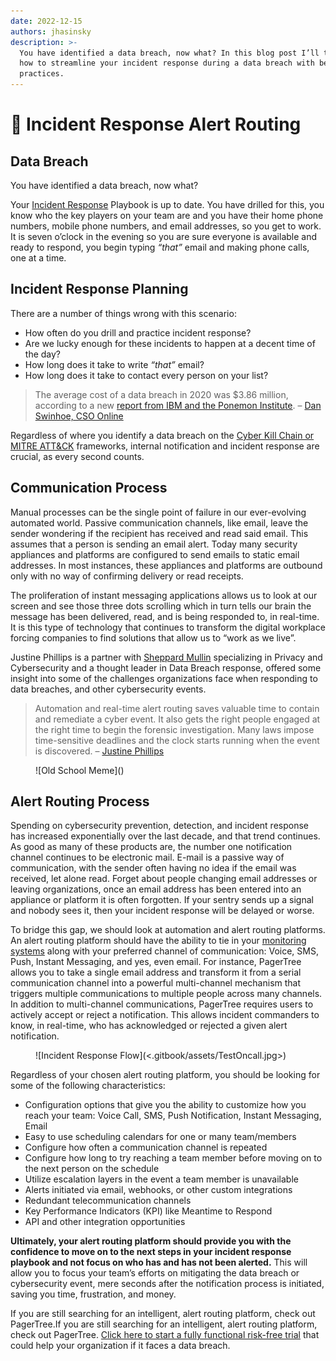 ```yaml
---
date: 2022-12-15
authors: jhasinsky
description: >-
  You have identified a data breach, now what? In this blog post I’ll teach you
  how to streamline your incident response during a data breach with best
  practices.
---
```


# 🚨 Incident Response Alert Routing

## Data Breach <a href="#data-breach" id="data-breach"></a>

You have identified a data breach, now what?

Your [Incident Response](https://pagertree.com/learn/incident-management/what-is-incident-management-beginners-guide) Playbook is up to date. You have drilled for this, you know who the key players on your team are and you have their home phone numbers, mobile phone numbers, and email addresses, so you get to work. It is seven o’clock in the evening so you are sure everyone is available and ready to respond, you begin typing _“that”_ email and making phone calls, one at a time.

<!-- truncate -->

## Incident Response Planning <a href="#incident-response-planning" id="incident-response-planning"></a>

There are a number of things wrong with this scenario:

* How often do you drill and practice incident response?
* Are we lucky enough for these incidents to happen at a decent time of the day?
* How long does it take to write _“that”_ email?
* How long does it take to contact every person on your list?

> The average cost of a data breach in 2020 was $3.86 million, according to a new [report from IBM and the Ponemon Institute](https://www.ibm.com/security/data-breach). – [Dan Swinhoe, CSO Online](https://www.csoonline.com/article/3434601/what-is-the-cost-of-a-data-breach.html)

Regardless of where you identify a data breach on the [Cyber Kill Chain or MITRE ATT\&CK](https://www.varonis.com/blog/mitre-attck-framework-complete-guide/) frameworks, internal notification and incident response are crucial, as every second counts.

## Communication Process <a href="#communication-process" id="communication-process"></a>

Manual processes can be the single point of failure in our ever-evolving automated world. Passive communication channels, like email, leave the sender wondering if the recipient has received and read said email. This assumes that a person is sending an email alert. Today many security appliances and platforms are configured to send emails to static email addresses. In most instances, these appliances and platforms are outbound only with no way of confirming delivery or read receipts.

The proliferation of instant messaging applications allows us to look at our screen and see those three dots scrolling which in turn tells our brain the message has been delivered, read, and is being responded to, in real-time. It is this type of technology that continues to transform the digital workplace forcing companies to find solutions that allow us to “work as we live”.

Justine Phillips is a partner with [Sheppard Mullin](https://www.sheppardmullin.com/) specializing in Privacy and Cybersecurity and a thought leader in Data Breach response, offered some insight into some of the challenges organizations face when responding to data breaches, and other cybersecurity events.

> Automation and real-time alert routing saves valuable time to contain and remediate a cyber event. It also gets the right people engaged at the right time to begin the forensic investigation. Many laws impose time-sensitive deadlines and the clock starts running when the event is discovered. – [Justine Phillips](https://www.sheppardmullin.com/jphillips)

<figure>![Old School Meme](<https://pagertree.com/assets/img/posts/2021/04/29/cartoon.png>)<figcaption></figcaption></figure>

## Alert Routing Process <a href="#alert-routing-process" id="alert-routing-process"></a>

Spending on cybersecurity prevention, detection, and incident response has increased exponentially over the last decade, and that trend continues. As good as many of these products are, the number one notification channel continues to be electronic mail. E-mail is a passive way of communication, with the sender often having no idea if the email was received, let alone read. Forget about people changing email addresses or leaving organizations, once an email address has been entered into an appliance or platform it is often forgotten. If your sentry sends up a signal and nobody sees it, then your incident response will be delayed or worse.

To bridge this gap, we should look at automation and alert routing platforms. An alert routing platform should have the ability to tie in your [monitoring systems](https://pagertree.com/blog/system-monitoring-7-best-apm-tools) along with your preferred channel of communication: Voice, SMS, Push, Instant Messaging, and yes, even email. For instance, PagerTree allows you to take a single email address and transform it from a serial communication channel into a powerful multi-channel mechanism that triggers multiple communications to multiple people across many channels. In addition to multi-channel communications, PagerTree requires users to actively accept or reject a notification. This allows incident commanders to know, in real-time, who has acknowledged or rejected a given alert notification.

<figure>![Incident Response Flow](<.gitbook/assets/TestOncall.jpg>)<figcaption></figcaption></figure>

Regardless of your chosen alert routing platform, you should be looking for some of the following characteristics:

* Configuration options that give you the ability to customize how you reach your team: Voice Call, SMS, Push Notification, Instant Messaging, Email
* Easy to use scheduling calendars for one or many team/members
* Configure how often a communication channel is repeated
* Configure how long to try reaching a team member before moving on to the next person on the schedule
* Utilize escalation layers in the event a team member is unavailable
* Alerts initiated via email, webhooks, or other custom integrations
* Redundant telecommunication channels
* Key Performance Indicators (KPI) like Meantime to Respond
* API and other integration opportunities

**Ultimately, your alert routing platform should provide you with the confidence to move on to the next steps in your incident response playbook and not focus on who has and has not been alerted.** This will allow you to focus your team’s efforts on mitigating the data breach or cybersecurity event, mere seconds after the notification process is initiated, saving you time, frustration, and money.

If you are still searching for an intelligent, alert routing platform, check out PagerTree.If you are still searching for an intelligent, alert routing platform, check out PagerTree. [Click here to start a fully functional risk-free trial](https://app.pagertree.com/signup?utm\_source=blog\&utm\_medium=link\&utm\_campaign=incident\_response\_alert\_routing) that could help your organization if it faces a data breach.
